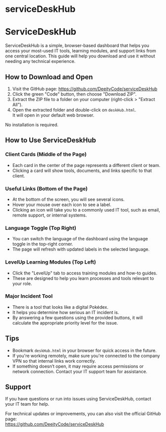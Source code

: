 # serviceDeskHub
# ServiceDeskHub

ServiceDeskHub is a simple, browser-based dashboard that helps you access your most-used IT tools, learning modules, and support links from one central location. This guide will help you download and use it without needing any technical experience.

## How to Download and Open

1. Visit the GitHub page: https://github.com/DeeityCode/serviceDeskHub
2. Click the green "Code" button, then choose "Download ZIP".
3. Extract the ZIP file to a folder on your computer (right-click > "Extract All").
4. Open the extracted folder and double-click on `deskHub.html`.  
   It will open in your default web browser.

No installation is required.

## How to Use ServiceDeskHub

### Client Cards (Middle of the Page)

- Each card in the center of the page represents a different client or team.
- Clicking a card will show tools, documents, and links specific to that client.

### Useful Links (Bottom of the Page)

- At the bottom of the screen, you will see several icons.
- Hover your mouse over each icon to see a label.
- Clicking an icon will take you to a commonly used IT tool, such as email, remote support, or internal systems.

### Language Toggle (Top Right)

- You can switch the language of the dashboard using the language toggle in the top-right corner.
- The page will refresh with updated labels in the selected language.

### LevelUp Learning Modules (Top Left)

- Click the "LevelUp" tab to access training modules and how-to guides.
- These are designed to help you learn processes and tools relevant to your role.

### Major Incident Tool

- There is a tool that looks like a digital Pokédex.
- It helps you determine how serious an IT incident is.
- By answering a few questions using the provided buttons, it will calculate the appropriate priority level for the issue.

## Tips

- Bookmark `deskHub.html` in your browser for quick access in the future.
- If you're working remotely, make sure you're connected to the company VPN so that internal links work correctly.
- If something doesn’t open, it may require access permissions or network connection. Contact your IT support team for assistance.

## Support

If you have questions or run into issues using ServiceDeskHub, contact your IT team for help.

For technical updates or improvements, you can also visit the official GitHub page:  
https://github.com/DeeityCode/serviceDeskHub

